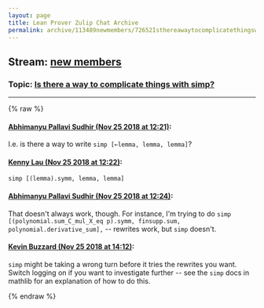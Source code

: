 ```yaml
---
layout: page
title: Lean Prover Zulip Chat Archive 
permalink: archive/113489newmembers/72652Isthereawaytocomplicatethingswithsimp.html
---
```


## Stream: [new members](index.html)
### Topic: [Is there a way to complicate things with simp?](72652Isthereawaytocomplicatethingswithsimp.html)

---


{% raw %}
#### [ Abhimanyu Pallavi Sudhir (Nov 25 2018 at 12:21)](https://leanprover.zulipchat.com/#narrow/stream/113489-new%20members/topic/Is%20there%20a%20way%20to%20complicate%20things%20with%20simp%3F/near/148315124):
I.e. is there a way to write `simp [←lemma, lemma, lemma]`?

#### [ Kenny Lau (Nov 25 2018 at 12:22)](https://leanprover.zulipchat.com/#narrow/stream/113489-new%20members/topic/Is%20there%20a%20way%20to%20complicate%20things%20with%20simp%3F/near/148315168):
`simp [(lemma).symm, lemma, lemma]`

#### [ Abhimanyu Pallavi Sudhir (Nov 25 2018 at 12:24)](https://leanprover.zulipchat.com/#narrow/stream/113489-new%20members/topic/Is%20there%20a%20way%20to%20complicate%20things%20with%20simp%3F/near/148315223):
That doesn't always work, though. For instance, I'm trying to do `simp [(polynomial.sum_C_mul_X_eq p).symm, finsupp.sum, polynomial.derivative_sum],` -- rewrites work, but `simp` doesn't.

#### [ Kevin Buzzard (Nov 25 2018 at 14:12)](https://leanprover.zulipchat.com/#narrow/stream/113489-new%20members/topic/Is%20there%20a%20way%20to%20complicate%20things%20with%20simp%3F/near/148318355):
`simp` might be taking a wrong turn before it tries the rewrites you want. Switch logging on if you want to investigate further -- see the `simp` docs in mathlib for an explanation of how to do this.


{% endraw %}
